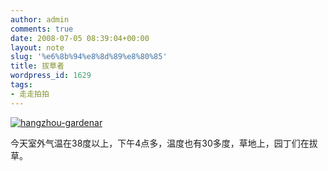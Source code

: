 ```yaml
---
author: admin
comments: true
date: 2008-07-05 08:39:04+00:00
layout: note
slug: '%e6%8b%94%e8%8d%89%e8%80%85'
title: 拔草者
wordpress_id: 1629
tags:
- 走走拍拍
---
```


[![hangzhou-gardenar](http://pic.yupoo.com/ctb.my/980355d2a81d/medium.jpg)](http://www.yupoo.com/photos/view?id=ff8080811aedaceb011af25bc319522a)

今天室外气温在38度以上，下午4点多，温度也有30多度，草地上，园丁们在拔草。
